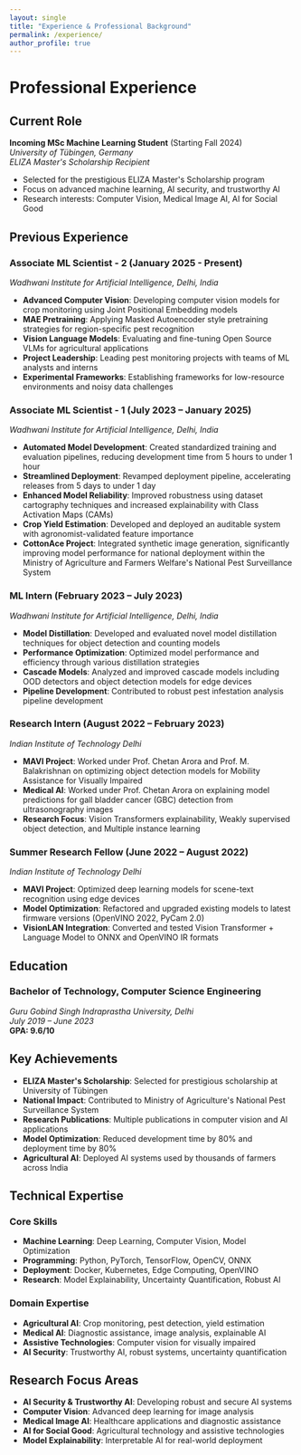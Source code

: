 ```yaml
---
layout: single
title: "Experience & Professional Background"
permalink: /experience/
author_profile: true
---
```


# Professional Experience

## Current Role

**Incoming MSc Machine Learning Student** (Starting Fall 2024)  
*University of Tübingen, Germany*  
*ELIZA Master's Scholarship Recipient*

- Selected for the prestigious ELIZA Master's Scholarship program
- Focus on advanced machine learning, AI security, and trustworthy AI
- Research interests: Computer Vision, Medical Image AI, AI for Social Good

## Previous Experience

### Associate ML Scientist - 2 (January 2025 - Present)
*Wadhwani Institute for Artificial Intelligence, Delhi, India*

- **Advanced Computer Vision**: Developing computer vision models for crop monitoring using Joint Positional Embedding models
- **MAE Pretraining**: Applying Masked Autoencoder style pretraining strategies for region-specific pest recognition
- **Vision Language Models**: Evaluating and fine-tuning Open Source VLMs for agricultural applications
- **Project Leadership**: Leading pest monitoring projects with teams of ML analysts and interns
- **Experimental Frameworks**: Establishing frameworks for low-resource environments and noisy data challenges

### Associate ML Scientist - 1 (July 2023 – January 2025)
*Wadhwani Institute for Artificial Intelligence, Delhi, India*

- **Automated Model Development**: Created standardized training and evaluation pipelines, reducing development time from 5 hours to under 1 hour
- **Streamlined Deployment**: Revamped deployment pipeline, accelerating releases from 5 days to under 1 day
- **Enhanced Model Reliability**: Improved robustness using dataset cartography techniques and increased explainability with Class Activation Maps (CAMs)
- **Crop Yield Estimation**: Developed and deployed an auditable system with agronomist-validated feature importance
- **CottonAce Project**: Integrated synthetic image generation, significantly improving model performance for national deployment within the Ministry of Agriculture and Farmers Welfare's National Pest Surveillance System

### ML Intern (February 2023 – July 2023)
*Wadhwani Institute for Artificial Intelligence, Delhi, India*

- **Model Distillation**: Developed and evaluated novel model distillation techniques for object detection and counting models
- **Performance Optimization**: Optimized model performance and efficiency through various distillation strategies
- **Cascade Models**: Analyzed and improved cascade models including OOD detectors and object detection models for edge devices
- **Pipeline Development**: Contributed to robust pest infestation analysis pipeline development

### Research Intern (August 2022 – February 2023)
*Indian Institute of Technology Delhi*

- **MAVI Project**: Worked under Prof. Chetan Arora and Prof. M. Balakrishnan on optimizing object detection models for Mobility Assistance for Visually Impaired
- **Medical AI**: Worked under Prof. Chetan Arora on explaining model predictions for gall bladder cancer (GBC) detection from ultrasonography images
- **Research Focus**: Vision Transformers explainability, Weakly supervised object detection, and Multiple instance learning

### Summer Research Fellow (June 2022 – August 2022)
*Indian Institute of Technology Delhi*

- **MAVI Project**: Optimized deep learning models for scene-text recognition using edge devices
- **Model Optimization**: Refactored and upgraded existing models to latest firmware versions (OpenVINO 2022, PyCam 2.0)
- **VisionLAN Integration**: Converted and tested Vision Transformer + Language Model to ONNX and OpenVINO IR formats

## Education

### Bachelor of Technology, Computer Science Engineering
*Guru Gobind Singh Indraprastha University, Delhi*  
*July 2019 – June 2023*  
**GPA: 9.6/10**

## Key Achievements

- **ELIZA Master's Scholarship**: Selected for prestigious scholarship at University of Tübingen
- **National Impact**: Contributed to Ministry of Agriculture's National Pest Surveillance System
- **Research Publications**: Multiple publications in computer vision and AI applications
- **Model Optimization**: Reduced development time by 80% and deployment time by 80%
- **Agricultural AI**: Deployed AI systems used by thousands of farmers across India

## Technical Expertise

### Core Skills
- **Machine Learning**: Deep Learning, Computer Vision, Model Optimization
- **Programming**: Python, PyTorch, TensorFlow, OpenCV, ONNX
- **Deployment**: Docker, Kubernetes, Edge Computing, OpenVINO
- **Research**: Model Explainability, Uncertainty Quantification, Robust AI

### Domain Expertise
- **Agricultural AI**: Crop monitoring, pest detection, yield estimation
- **Medical AI**: Diagnostic assistance, image analysis, explainable AI
- **Assistive Technologies**: Computer vision for visually impaired
- **AI Security**: Trustworthy AI, robust systems, uncertainty quantification

## Research Focus Areas

- **AI Security & Trustworthy AI**: Developing robust and secure AI systems
- **Computer Vision**: Advanced deep learning for image analysis
- **Medical Image AI**: Healthcare applications and diagnostic assistance
- **AI for Social Good**: Agricultural technology and assistive technologies
- **Model Explainability**: Interpretable AI for real-world deployment

